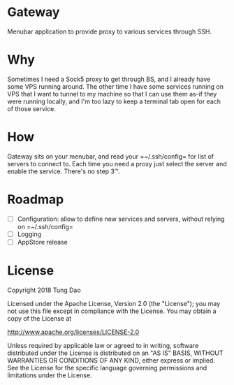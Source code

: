 # Gateway

Menubar application to provide proxy to various services through SSH.

# Why

Sometimes I need a Sock5 proxy to get through BS, and I already have some VPS
running around. The other time I have some services running on VPS that I want
to tunnel to my machine so that I can use them as-if they were running locally,
and I'm too lazy to keep a terminal tab open for each of those service.

# How

Gateway sits on your menubar, and read your =~/.ssh/config= for list of servers
to connect to. Each time you need a proxy just select the server and enable the
service. There's no step 3™.

# Roadmap

- [ ] Configuration: allow to define new services and servers, without relying
      on =~/.ssh/config=
- [ ] Logging
- [ ] AppStore release

# License

Copyright 2018 Tung Dao

Licensed under the Apache License, Version 2.0 (the "License"); you may not use
this file except in compliance with the License. You may obtain a copy of the
License at

http://www.apache.org/licenses/LICENSE-2.0

Unless required by applicable law or agreed to in writing, software distributed
under the License is distributed on an "AS IS" BASIS, WITHOUT WARRANTIES OR
CONDITIONS OF ANY KIND, either express or implied. See the License for the
specific language governing permissions and limitations under the License.
